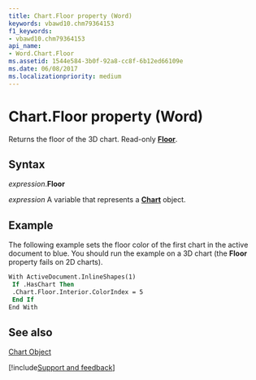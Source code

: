 ```yaml
---
title: Chart.Floor property (Word)
keywords: vbawd10.chm79364153
f1_keywords:
- vbawd10.chm79364153
api_name:
- Word.Chart.Floor
ms.assetid: 1544e584-3b0f-92a8-cc8f-6b12ed66109e
ms.date: 06/08/2017
ms.localizationpriority: medium
---
```



# Chart.Floor property (Word)

Returns the floor of the 3D chart. Read-only **[Floor](Word.Floor.md)**.


## Syntax

_expression_.**Floor**

_expression_ A variable that represents a **[Chart](Word.Chart.md)** object.


## Example

The following example sets the floor color of the first chart in the active document to blue. You should run the example on a 3D chart (the **Floor** property fails on 2D charts).


```vb
With ActiveDocument.InlineShapes(1) 
 If .HasChart Then 
 .Chart.Floor.Interior.ColorIndex = 5 
 End If 
End With 

```


## See also


[Chart Object](Word.Chart.md)

[!include[Support and feedback](~/includes/feedback-boilerplate.md)]